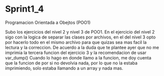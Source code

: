 # Sprint1_4
Programacion Orientada a Obejtos (POO1)

Subo los ejercicios del nivel 2 y nivel 3 de POO1.
En el ejercicio del nivel 2 sigo con la logica de separar las clases por archivos, en el del nivel 3 opto por hacerlo todo en el mismo archivo para que quizas sea mas facil la lectura y la correccion.
De acuerdo a la duda que te plantee ayer que no me imprimia la tercera funcion del ejercicio 3 y la recomendacion de usar var_dump()
Cuando lo hago en donde llamo a la funcion, me doy cuenta que la funcion de por si no devolvia nada, por lo que no la estaba imprimiendo, solo estaba llamando a un array y nada mas.

